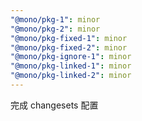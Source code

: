 ```yaml
---
"@mono/pkg-1": minor
"@mono/pkg-2": minor
"@mono/pkg-fixed-1": minor
"@mono/pkg-fixed-2": minor
"@mono/pkg-ignore-1": minor
"@mono/pkg-linked-1": minor
"@mono/pkg-linked-2": minor
---
```


完成 changesets 配置
